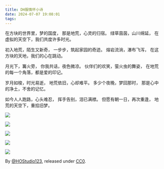 ```yaml
---
title: DH服情怀小诗
date: 2024-07-07 19:08:01
tags:
---
```

在方块的世界里，梦的国度，
那是地荒，心灵的归宿。
绿草茵茵，山川绵延，
在虚拟的天空下，我们共度许多时光。

初入地荒，陌生又新奇，
一步步，筑起家园的奇迹。
熔岩流淌，瀑布飞泻，
在这方块的天地，我们的心在跳动。

月光下，篝火旁，
你我共话，夜色微凉。
伙伴们的欢笑，萤火虫的舞姿，
在地荒的每一个角落，都是爱的印记。

岁月如梭，时光易逝，
地荒依旧，心却难平。
多少个夜晚，梦回那时，
那是心中的净土，不舍的记忆。

如今人人跑路，心头难忍，
挥手告别，泪已满襟。
但愿有朝一日，再次重逢，
地荒的天空下，重拾旧梦。

![](images/DH服情怀小诗/1.jpg)

![](images/DH服情怀小诗/2.jpg)

![](images/DH服情怀小诗/3.jpg)

![](images/DH服情怀小诗/4.jpg)

![](images/DH服情怀小诗/5.jpg)

By [@HOStudio123](https://github.com/HOStudio123), released under [CC0](https://creativecommons.org/public-domain/cc0/).
